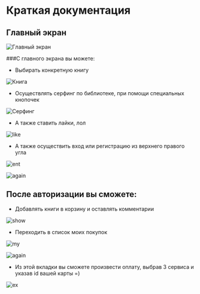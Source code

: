 # Краткая документация

## Главный экран
![Главный экран](http://puu.sh/90lOY.jpg)

###С главного экрана вы можете:
* Выбирать конкретную книгу

![Книга](http://puu.sh/90lPP.jpg)

* Осуществлять серфинг по библиотеке, при помощи специальных кнопочек
 
![Серфинг](http://puu.sh/90lY0.png)

* А также ставить лайки, лол

![like](http://puu.sh/90m7K.jpg)

* А также осуществить вход или регистрацию из верхнего правого угла

![ent](http://puu.sh/90mg0.jpg)

![again](http://puu.sh/90mhc.png)

## После авторизации вы сможете:
* Добавлять книги в корзину и оставлять комментарии

![show](http://puu.sh/90mlu.jpg)

* Переходить в список моих покупок

![my](http://puu.sh/90mrv.png)

![again](http://puu.sh/90msW.jpg)

* Из этой вкладки вы сможете произвести оплату, выбрав 3 сервиса и указав id вашей карты =)

![ex](http://puu.sh/90mwF.png)


